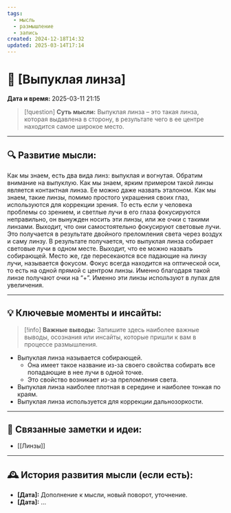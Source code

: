 ```yaml
---
tags:
  - мысль
  - размышление
  - запись
created: 2024-12-18T14:32
updated: 2025-03-14T17:14
---
```


# 💭  [Выпуклая линза]

**Дата и время:** 2025-03-11 21:15

> [!question] **Суть мысли:**
> Выпуклая линза – это такая линза, которая выдавлена в сторону, в результате чего в ее центре находится самое широкое место.

---

## 🔍 Развитие мысли:

Как мы знаем, есть два вида линз: выпуклая и вогнутая. Обратим внимание на выпуклую. Как мы знаем, ярким примером такой линзы является контактная линза. Ее можно даже назвать эталоном. Как мы знаем, такие линзы, помимо простого украшения своих глаз, используются для коррекции зрения. То есть если у человека проблемы со зрением, и светлые лучи в его глаза фокусируются неправильно, он вынужден носить эти линзы, или же очки с такими линзами. Выходит, что они самостоятельно фокусируют световые лучи. Это получается в результате двойного преломления света через воздух и саму линзу. В результате получается, что выпуклая линза собирает световые лучи в одном месте. Выходит, что ее можно назвать собирающей. Место же, где пересекаются все падающие на линзу лучи, называется фокусом. Фокус всегда находится на оптической оси, то есть на одной прямой с центром линзы. Именно благодаря такой линзе получают очки на “+”. Именно эти линзы используют в лупах для увеличения.

---

## 💡 Ключевые моменты и инсайты:

> [!info] **Важные выводы:**
> Запишите здесь наиболее важные выводы, осознания или инсайты, которые пришли к вам в процессе размышления.

- Выпуклая линза называется собирающей. 
	- Она имеет такое название из-за своего свойства собирать все попадающие в нее лучи в одной точке.
	- Это свойство возникает из-за преломления света.
- Выпуклая линза наиболее плотная в середине и наиболее тонкая по краям.
- Выпуклая линза используется для коррекции дальнозоркости.

- - -

## 🔄 Связанные заметки и идеи:

- [[Линзы]]

---

## 🕰️ История развития мысли (если есть):

* **[Дата]:**  Дополнение к мысли, новый поворот, уточнение.
* **[Дата]:**  ...